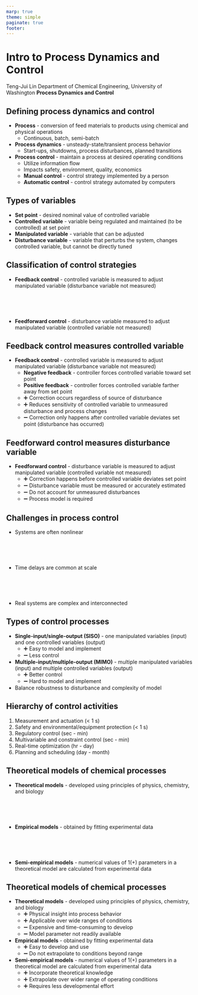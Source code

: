 ```yaml
---
marp: true
theme: simple
paginate: true
footer:
---
```


<!-- headingDivider: 2 -->
<!-- _class: cover -->
# Intro to Process Dynamics and Control

Teng-Jui Lin
Department of Chemical Engineering, University of Washington
**Process Dynamics and Control**

## Defining process dynamics and control

- **Process** - conversion of feed materials to products using chemical and physical operations
  - Continuous, batch, semi-batch
- **Process dynamics** - unsteady-state/transient process behavior
  - Start-ups, shutdowns, process disturbances, planned transitions
- **Process control** - maintain a process at desired operating conditions
  - Utilize information flow
  - Impacts safety, environment, quality, economics
  - **Manual control** - control strategy implemented by a person
  - **Automatic control** - control strategy automated by computers

## Types of variables

- **Set point** - desired nominal value of controlled variable
- **Controlled variable** - variable being regulated and maintained (to be controlled) at set point
- **Manipulated variable** - variable that can be adjusted
- **Disturbance variable** - variable that perturbs the system, changes controlled variable, but cannot be directly tuned

## Classification of control strategies

- **Feedback control** - controlled variable is measured to adjust manipulated variable (disturbance variable not measured)

<br/><br/><br/>

- **Feedforward control** - disturbance variable measured to adjust manipulated variable (controlled variable not measured)

## Feedback control measures controlled variable

- **Feedback control** - controlled variable is measured to adjust manipulated variable (disturbance variable not measured)
  - **Negative feedback** - controller forces controlled variable toward set point
  - **Positive feedback** - controller forces controlled variable farther away from set point
  - :heavy_plus_sign: Correction occurs regardless of source of disturbance
  - :heavy_plus_sign: Reduces sensitivity of controlled variable to unmeasured disturbance and process changes
  - :heavy_minus_sign: Correction only happens after controlled variable deviates set point (disturbance has occurred)

## Feedforward control measures disturbance variable

- **Feedforward control** - disturbance variable is measured to adjust manipulated variable (controlled variable not measured)
  - :heavy_plus_sign: Correction happens before controlled variable deviates set point
  - :heavy_minus_sign: Disturbance variable must be measured or accurately estimated
  - :heavy_minus_sign: Do not account for unmeasured disturbances
  - :heavy_minus_sign: Process model is required

## Challenges in process control

- Systems are often nonlinear

<br/><br/><br/>

- Time delays are common at scale

<br/><br/><br/>

- Real systems are complex and interconnected

## Types of control processes

- **Single-input/single-output (SISO)** - one manipulated variables (input) and one controlled variables (output)
  - :heavy_plus_sign: Easy to model and implement
  - :heavy_minus_sign: Less control
- **Multiple-input/multiple-output (MIMO)** - multiple manipulated variables (input) and multiple controlled variables (output)
  - :heavy_plus_sign: Better control
  - :heavy_minus_sign: Hard to model and implement
- Balance robustness to disturbance  and complexity of model

## Hierarchy of control activities

1. Measurement and actuation (< 1 s)
2. Safety and environmental/equipment protection (< 1 s)
3. Regulatory control (sec - min)
4. Multivariable and constraint control (sec - min)
5. Real-time optimization (hr - day)
6. Planning and scheduling (day - month)

## Theoretical models of chemical processes

- **Theoretical models** - developed using principles of physics, chemistry, and biology

<br/><br/><br/>

- **Empirical models** - obtained by fitting experimental data

<br/><br/><br/>

- **Semi-empirical models** - numerical values of 1(+) parameters in a theoretical model are calculated from experimental data

## Theoretical models of chemical processes

- **Theoretical models** - developed using principles of physics, chemistry, and biology
  - :heavy_plus_sign: Physical insight into process behavior
  - :heavy_plus_sign: Applicable over wide ranges of conditions
  - :heavy_minus_sign: Expensive and time-consuming to develop
  - :heavy_minus_sign: Model parameter not readily available
- **Empirical models** - obtained by fitting experimental data
  - :heavy_plus_sign: Easy to develop and use
  - :heavy_minus_sign: Do not extrapolate to conditions beyond range
- **Semi-empirical models** - numerical values of 1(+) parameters in a theoretical model are calculated from experimental data
  - :heavy_plus_sign: Incorporate theoretical knowledge
  - :heavy_plus_sign: Extrapolate over wider range of operating conditions
  - :heavy_plus_sign: Requires less developmental effort
